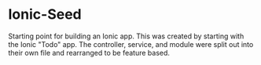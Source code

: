 # Ionic-Seed
Starting point for building an Ionic app.
This was created by starting with the Ionic "Todo" app. The controller, service, and module were split out into their own file and rearranged to be feature based. 
